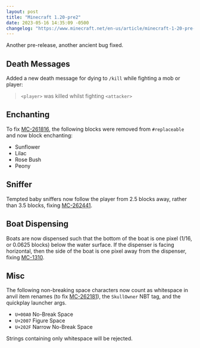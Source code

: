 ```yaml
---
layout: post
title: "Minecraft 1.20-pre2"
date: 2023-05-16 14:35:09 -0500
changelog: "https://www.minecraft.net/en-us/article/minecraft-1-20-pre-release-2"
---
```


Another pre-release, another ancient bug fixed.

## Death Messages

Added a new death message for dying to `/kill` while fighting a mob or player:

> `<player>` was killed whilst fighting `<attacker>`

## Enchanting

To fix [MC-261816](https://bugs.mojang.com/browse/MC-261816), the following blocks were removed from `#replaceable` and now block enchanting:

- Sunflower
- Lilac
- Rose Bush
- Peony

## Sniffer

Tempted baby sniffers now follow the player from 2.5 blocks away, rather than 3.5 blocks, fixing [MC-262441](https://bugs.mojang.com/browse/MC-262441).

## Boat Dispensing

Boats are now dispensed such that the bottom of the boat is one pixel (1/16, or 0.0625 blocks) below the water surface. If the dispenser is facing horizontal, then the side of the boat is one pixel away from the dispenser, fixing [MC-1310](https://bugs.mojang.com/browse/MC-1310).

## Misc

The following non-breaking space characters now count as whitespace in anvil item renames (to fix [MC-262181](https://bugs.mojang.com/browse/MC-262181)), the `SkullOwner` NBT tag, and the quickplay launcher args.

- `U+00A0` No-Break Space
- `U+2007` Figure Space
- `U+202F` Narrow No-Break Space

Strings containing only whitespace will be rejected.

